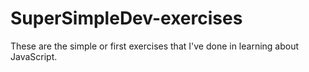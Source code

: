 # SuperSimpleDev-exercises
These are the simple or first exercises that I've done in learning about JavaScript.
